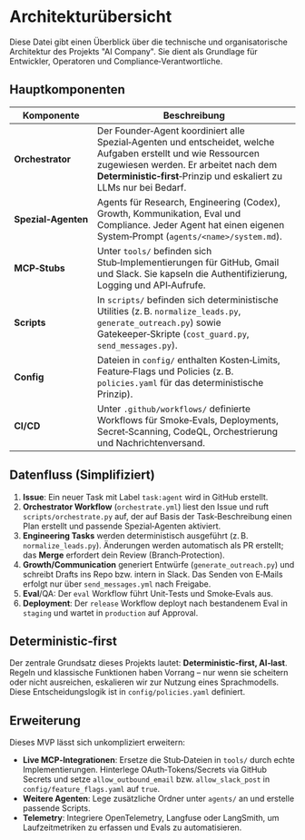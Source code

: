 # Architekturübersicht

Diese Datei gibt einen Überblick über die technische und organisatorische
Architektur des Projekts "AI Company". Sie dient als Grundlage für
Entwickler, Operatoren und Compliance‑Verantwortliche.

## Hauptkomponenten

| Komponente       | Beschreibung |
|------------------|-------------|
| **Orchestrator** | Der Founder‑Agent koordiniert alle Spezial‑Agenten und entscheidet, welche Aufgaben erstellt und wie Ressourcen zugewiesen werden. Er arbeitet nach dem **Deterministic‑first**‑Prinzip und eskaliert zu LLMs nur bei Bedarf. |
| **Spezial‑Agenten** | Agents für Research, Engineering (Codex), Growth, Kommunikation, Eval und Compliance. Jeder Agent hat einen eigenen System‑Prompt (`agents/<name>/system.md`). |
| **MCP‑Stubs**    | Unter `tools/` befinden sich Stub‑Implementierungen für GitHub, Gmail und Slack. Sie kapseln die Authentifizierung, Logging und API‑Aufrufe. |
| **Scripts**       | In `scripts/` befinden sich deterministische Utilities (z. B. `normalize_leads.py`, `generate_outreach.py`) sowie Gatekeeper‑Skripte (`cost_guard.py`, `send_messages.py`). |
| **Config**        | Dateien in `config/` enthalten Kosten‑Limits, Feature‑Flags und Policies (z. B. `policies.yaml` für das deterministische Prinzip). |
| **CI/CD**         | Unter `.github/workflows/` definierte Workflows für Smoke‑Evals, Deployments, Secret‑Scanning, CodeQL, Orchestrierung und Nachrichtenversand. |

## Datenfluss (Simplifiziert)

1. **Issue**: Ein neuer Task mit Label `task:agent` wird in GitHub erstellt.
2. **Orchestrator Workflow** (`orchestrate.yml`) liest den Issue und ruft
   `scripts/orchestrate.py` auf, der auf Basis der Task‑Beschreibung einen
   Plan erstellt und passende Spezial‑Agenten aktiviert.
3. **Engineering Tasks** werden deterministisch ausgeführt (z. B. `normalize_leads.py`).
   Änderungen werden automatisch als PR erstellt; das **Merge** erfordert dein
   Review (Branch‑Protection).
4. **Growth/Communication** generiert Entwürfe (`generate_outreach.py`) und
   schreibt Drafts ins Repo bzw. intern in Slack. Das Senden von E‑Mails
   erfolgt nur über `send_messages.yml` nach Freigabe.
5. **Eval**/QA: Der `eval` Workflow führt Unit‑Tests und Smoke‑Evals aus.
6. **Deployment**: Der `release` Workflow deployt nach bestandenem Eval in
   `staging` und wartet in `production` auf Approval.

## Deterministic‑first

Der zentrale Grundsatz dieses Projekts lautet: **Deterministic‑first, AI‑last**.
Regeln und klassische Funktionen haben Vorrang – nur wenn sie scheitern oder
nicht ausreichen, eskalieren wir zur Nutzung eines Sprachmodells. Diese
Entscheidungslogik ist in `config/policies.yaml` definiert.

## Erweiterung

Dieses MVP lässt sich unkompliziert erweitern:
- **Live MCP‑Integrationen**: Ersetze die Stub‑Dateien in `tools/` durch echte
  Implementierungen. Hinterlege OAuth‑Tokens/Secrets via GitHub Secrets und
  setze `allow_outbound_email` bzw. `allow_slack_post` in
  `config/feature_flags.yaml` auf `true`.
- **Weitere Agenten**: Lege zusätzliche Ordner unter `agents/` an und
  erstelle passende Scripts.
- **Telemetry**: Integriere OpenTelemetry, Langfuse oder LangSmith, um
  Laufzeitmetriken zu erfassen und Evals zu automatisieren.